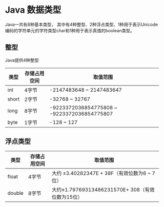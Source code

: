 # Java 数据类型

Java一共有8种基本类型， 其中有4种整型、2种浮点类型、1种用于表示Unicode编码的字符单元的字符类型char和1种用于表示真值的boolean类型。

## 整型

Java提供4种整型

| 类型    | 存储占用空间 | 取值范围                                     |
| ----- | ------ | ---------------------------------------- |
| int   | 4字节    | -2147483648 ~ 2147483647                 |
| short | 2字节    | -32768 ~ 32767                           |
| long  | 8字节    | -9223372036854775808 ~ -9223372036854775807 |
| byte  | 1字节    | -128 ~ 127                               |

## 浮点类型

| 类型     | 存储占用空间 | 取值范围                                   |
| ------ | ------ | -------------------------------------- |
| float  | 4字节    | 大约 ±3.40282347E + 38F（有效位数为6 ~ 7位）     |
| double | 8字节    | 大约±1.79769313486231570E+ 308（有效位数为15位） |

